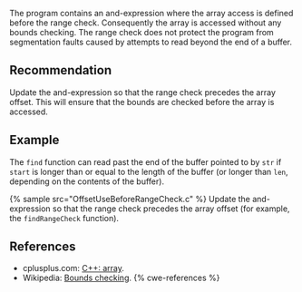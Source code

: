 The program contains an and-expression where the array access is defined before the range check. Consequently the array is accessed without any bounds checking. The range check does not protect the program from segmentation faults caused by attempts to read beyond the end of a buffer.


## Recommendation
Update the and-expression so that the range check precedes the array offset. This will ensure that the bounds are checked before the array is accessed.


## Example
The `find` function can read past the end of the buffer pointed to by `str` if `start` is longer than or equal to the length of the buffer (or longer than `len`, depending on the contents of the buffer).

{% sample src="OffsetUseBeforeRangeCheck.c" %}
Update the and-expression so that the range check precedes the array offset (for example, the `findRangeCheck` function).


## References
* cplusplus.com: [ C++: array](http://www.cplusplus.com/reference/array/array/).
* Wikipedia: [ Bounds checking](http://en.wikipedia.org/wiki/Bounds_checking).
{% cwe-references %}
